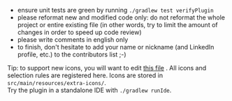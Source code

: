 * ensure unit tests are green by running `./gradlew test verifyPlugin`
* please reformat new and modified code only: do not reformat the whole project or entire existing file (in other words,
  try to limit the amount of changes in order to speed up code review)
* please write comments in english only
* to finish, don't hesitate to add your name or nickname (and LinkedIn profile, etc.) to the contributors list ;-)

Tip: to support new icons, you will want to
edit [this file](https://github.com/jonathanlermitage/intellij-extra-icons-plugin/blob/master/src/main/java/lermitage/intellij/extra/icons/ExtraIconProvider.java#L24)
. All icons and selection rules are registered here. Icons are stored in `src/main/resources/extra-icons/`.  
Try the plugin in a standalone IDE with `./gradlew runIde`.
